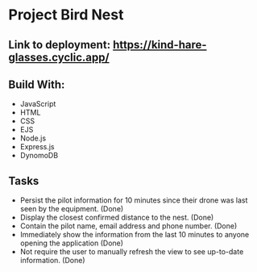# Project Bird Nest

## Link to deployment: https://kind-hare-glasses.cyclic.app/

## Build With:

- JavaScript
- HTML
- CSS
- EJS
- Node.js
- Express.js
- DynomoDB

## Tasks

- Persist the pilot information for 10 minutes since their drone was last seen by the equipment. (Done)
- Display the closest confirmed distance to the nest. (Done)
- Contain the pilot name, email address and phone number. (Done)
- Immediately show the information from the last 10 minutes to anyone opening the application (Done)
- Not require the user to manually refresh the view to see up-to-date information. (Done)
